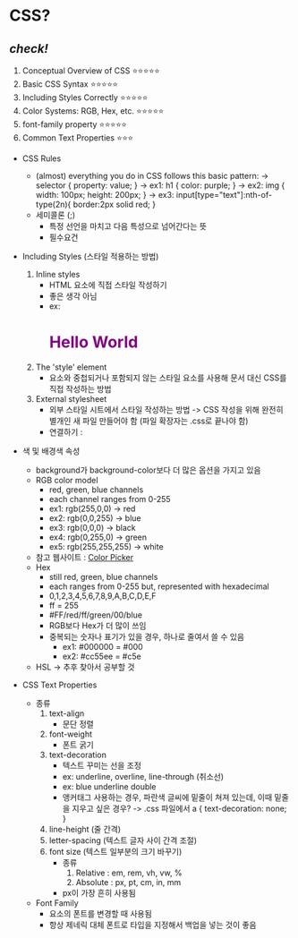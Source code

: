 # **CSS?**

## *check!*
1. Conceptual Overview of CSS ⭐⭐⭐⭐⭐
2. Basic CSS Syntax ⭐⭐⭐⭐⭐
3. Including Styles Correctly ⭐⭐⭐⭐⭐
4. Color Systems: RGB, Hex, etc. ⭐⭐⭐⭐⭐
5. font-family property ⭐⭐⭐⭐⭐
6. Common Text Properties ⭐⭐⭐

- CSS Rules
    - (almost) everything you do in CSS follows this basic pattern:
        -> selector {
            property: value;
        }
        -> ex1: h1 {
            color: purple;
        }
        -> ex2: img {
            width: 100px;
            height: 200px;
        }
        -> ex3: input[type="text"]:nth-of-type(2n){
            border:2px solid red;
        }
    - 세미콜론 (;)
        - 특정 선언을 마치고 다음 특성으로 넘어간다는 뜻
        - 필수요건

- Including Styles (스타일 적용하는 방법)
    1. Inline styles
        - HTML 요소에 직접 스타일 작성하기
        - 좋은 생각 아님
        - ex: <h1 style="color: purple;">Hello World</h1>
    2. The 'style' element
        - 요소와 중첩되거나 포함되지 않는 스타일 요소를 사용해 문서 대신 CSS를 직접 작성하는 방법
    3. External stylesheet
        - 외부 스타일 시트에서 스타일 작성하는 방법
            -> CSS 작성을 위해 완전히 별개인 새 파일 만들어야 함 (파일 확장자는 .css로 끝나야 함)
        - 연결하기 :
            <head>
                <title>Forms Demo</title>
                <link rel="stylesheet" href="styles.css">
            </head>

- 색 및 배경색 속성
    - background가 background-color보다 더 많은 옵션을 가지고 있음
    - RGB color model
        - red, green, blue channels
        - each channel ranges from 0-255
        - ex1: rgb(255,0,0) -> red
        - ex2: rgb(0,0,255) -> blue
        - ex3: rgb(0,0,0) -> black
        - ex4: rgb(0,255,0) -> green
        - ex5: rgb(255,255,255) -> white
    - 참고 웹사이트 : [Color Picker](https://htmlcolorcodes.com/color-picker/, "Color Picker")
    - Hex
        - still red, green, blue channels
        - each ranges from 0-255 but, represented with hexadecimal
        - 0,1,2,3,4,5,6,7,8,9,A,B,C,D,E,F
        - ff = 255
        - #FF/red/ff/green/00/blue
        - RGB보다 Hex가 더 많이 쓰임
        - 중복되는 숫자나 표기가 있을 경우, 하나로 줄여서 쓸 수 있음
            - ex1: #000000 = #000
            - ex2: #cc55ee = #c5e
    - HSL -> 추후 찾아서 공부할 것

- CSS Text Properties
    - 종류
        1. text-align
            - 문단 정렬
        2. font-weight
            - 폰트 굵기
        3. text-decoration
            - 텍스트 꾸미는 선을 조정
            - ex: underline, overline, line-through (취소선)
            - ex: blue underline double
            - <a> 앵커태그 사용하는 경우, 파란색 글씨에 밑줄이 쳐져 있는데, 이때 밑줄을 지우고 싶은 경우?
                -> .css 파일에서
                a {
                    text-decoration: none;
                }
        4. line-height (줄 간격)
        5. letter-spacing (텍스트 글자 사이 간격 조절)
        6. font size (텍스트 일부분의 크기 바꾸기)
            - 종류
                1. Relative : em, rem, vh, vw, %
                2. Absolute : px, pt, cm, in, mm
            - px이 가장 흔히 사용됨
    - Font Family
        - 요소의 폰트를 변경할 때 사용됨
        - 항상 제네릭 대체 폰트로 타입을 지정해서 백업을 넣는 것이 좋음
